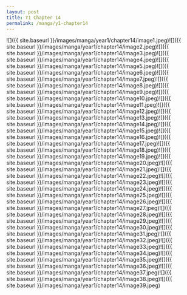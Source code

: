 ```yaml
---
layout: post
title: Y1 Chapter 14
permalink: /manga/y1-chapter14
---
```


![]({{ site.baseurl }}/images/manga/year1/chapter14/image1.jpeg)![]({{ site.baseurl }}/images/manga/year1/chapter14/image2.jpeg)![]({{ site.baseurl }}/images/manga/year1/chapter14/image3.jpeg)![]({{ site.baseurl }}/images/manga/year1/chapter14/image4.jpeg)![]({{ site.baseurl }}/images/manga/year1/chapter14/image5.jpeg)![]({{ site.baseurl }}/images/manga/year1/chapter14/image6.jpeg)![]({{ site.baseurl }}/images/manga/year1/chapter14/image7.jpeg)![]({{ site.baseurl }}/images/manga/year1/chapter14/image8.jpeg)![]({{ site.baseurl }}/images/manga/year1/chapter14/image9.jpeg)![]({{ site.baseurl }}/images/manga/year1/chapter14/image10.jpeg)![]({{ site.baseurl }}/images/manga/year1/chapter14/image11.jpeg)![]({{ site.baseurl }}/images/manga/year1/chapter14/image12.jpeg)![]({{ site.baseurl }}/images/manga/year1/chapter14/image13.jpeg)![]({{ site.baseurl }}/images/manga/year1/chapter14/image14.jpeg)![]({{ site.baseurl }}/images/manga/year1/chapter14/image15.jpeg)![]({{ site.baseurl }}/images/manga/year1/chapter14/image16.jpeg)![]({{ site.baseurl }}/images/manga/year1/chapter14/image17.jpeg)![]({{ site.baseurl }}/images/manga/year1/chapter14/image18.jpeg)![]({{ site.baseurl }}/images/manga/year1/chapter14/image19.jpeg)![]({{ site.baseurl }}/images/manga/year1/chapter14/image20.jpeg)![]({{ site.baseurl }}/images/manga/year1/chapter14/image21.jpeg)![]({{ site.baseurl }}/images/manga/year1/chapter14/image22.jpeg)![]({{ site.baseurl }}/images/manga/year1/chapter14/image23.jpeg)![]({{ site.baseurl }}/images/manga/year1/chapter14/image24.jpeg)![]({{ site.baseurl }}/images/manga/year1/chapter14/image25.jpeg)![]({{ site.baseurl }}/images/manga/year1/chapter14/image26.jpeg)![]({{ site.baseurl }}/images/manga/year1/chapter14/image27.jpeg)![]({{ site.baseurl }}/images/manga/year1/chapter14/image28.jpeg)![]({{ site.baseurl }}/images/manga/year1/chapter14/image29.jpeg)![]({{ site.baseurl }}/images/manga/year1/chapter14/image30.jpeg)![]({{ site.baseurl }}/images/manga/year1/chapter14/image31.jpeg)![]({{ site.baseurl }}/images/manga/year1/chapter14/image32.jpeg)![]({{ site.baseurl }}/images/manga/year1/chapter14/image33.jpeg)![]({{ site.baseurl }}/images/manga/year1/chapter14/image34.jpeg)![]({{ site.baseurl }}/images/manga/year1/chapter14/image35.jpeg)![]({{ site.baseurl }}/images/manga/year1/chapter14/image36.jpeg)![]({{ site.baseurl }}/images/manga/year1/chapter14/image37.jpeg)![]({{ site.baseurl }}/images/manga/year1/chapter14/image38.jpeg)![]({{ site.baseurl }}/images/manga/year1/chapter14/image39.jpeg)
